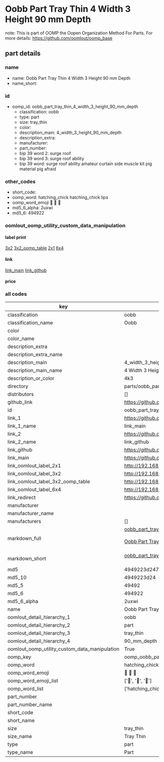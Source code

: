# Oobb Part Tray Thin 4 Width 3 Height 90 mm Depth  

note: This is part of OOMP the Oopen Organization Method For Parts. For more details: https://github.com/oomlout/oomp_base

##  part details
  







### name
* name: Oobb Part Tray Thin 4 Width 3 Height 90 mm Depth
* name_short: 
### id
* oomp_id: oobb_part_tray_thin_4_width_3_height_90_mm_depth
  * classification: oobb
  * type: part
  * size: tray_thin
  * color: 
  * description_main: 4_width_3_height_90_mm_depth
  * description_extra: 
  * manufacturer: 
  * part_number: 
  * bip 39 word 2: surge roof
  * bip 39 word 3: surge roof ability
  * bip 39 word: surge roof ability amateur curtain side muscle kit pig material pig afraid

### other_codes
* short_code: 
* oomp_word: hatching_chick hatching_chick lips
* oomp_word_emoji :hatching_chick: :hatching_chick: :lips:
* md5_6_alpha: 2uxwi
* md5_6: 494922






### oomlout_oomp_utility_custom_data_manipulation
#### label print
[3x2](http://192.168.1.245:1112/?label=oomp%202uxwi)
[3x2_oomp_table](http://192.168.1.108:1112/?label=oomp%202uxwi)
[2x1](http://192.168.1.242:1112/?label=oomp%202uxwi)
[6x4](http://192.168.1.55:1112/?label=oomp%202uxwi)    

#### link

[link_main](https://github.com/oomlout/oomlout_oomp_version_1_messy/tree/main/parts/oobb_part_tray_thin_4_width_3_height_90_mm_depth) [link_github](https://github.com/oomlout/oomlout_oomp_version_1_messy/tree/main/parts/oobb_part_tray_thin_4_width_3_height_90_mm_depth)                             

#### price







### all codes 
| key | value |  
| --- | --- |  
| classification | oobb |  
| classification_name | Oobb |  
| color |  |  
| color_name |  |  
| description_extra |  |  
| description_extra_name |  |  
| description_main | 4_width_3_height_90_mm_depth |  
| description_main_name | 4 Width 3 Height 90 mm Depth |  
| description_or_color | 4k3 |  
| directory | parts/oobb_part_tray_thin_4_width_3_height_90_mm_depth |  
| distributors | [] |  
| github_link | https://github.com/oomlout/oomlout_oomp_part_src/tree/main/parts/oobb_part_tray_thin_4_width_3_height_90_mm_depth |  
| id | oobb_part_tray_thin_4_width_3_height_90_mm_depth |  
| link_1 | https://github.com/oomlout/oomlout_oomp_version_1_messy/tree/main/parts/oobb_part_tray_thin_4_width_3_height_90_mm_depth |  
| link_1_name | link_main |  
| link_2 | https://github.com/oomlout/oomlout_oomp_version_1_messy/tree/main/parts/oobb_part_tray_thin_4_width_3_height_90_mm_depth |  
| link_2_name | link_github |  
| link_github | https://github.com/oomlout/oomlout_oomp_version_1_messy/tree/main/parts/oobb_part_tray_thin_4_width_3_height_90_mm_depth |  
| link_main | https://github.com/oomlout/oomlout_oomp_version_1_messy/tree/main/parts/oobb_part_tray_thin_4_width_3_height_90_mm_depth |  
| link_oomlout_label_2x1 | http://192.168.1.242:1112/?label=oomp%202uxwi |  
| link_oomlout_label_3x2 | http://192.168.1.245:1112/?label=oomp%202uxwi |  
| link_oomlout_label_3x2_oomp_table | http://192.168.1.108:1112/?label=oomp%202uxwi |  
| link_oomlout_label_6x4 | http://192.168.1.55:1112/?label=oomp%202uxwi |  
| link_redirect | https://github.com/oomlout/oomlout_oomp_version_1_messy/tree/main/parts/oobb_part_tray_thin_4_width_3_height_90_mm_depth |  
| manufacturer |  |  
| manufacturer_name |  |  
| manufacturers | [] |  
| markdown_full | [oobb_part_tray_thin_4_width_3_height_90_mm_depth](none)<br>[](none)<br>[Oobb Part Tray Thin 4 Width 3 Height 90 Mm Depth](none)<br><br> |  
| markdown_short | [oobb_part_tray_thin_4_width_3_height_90_mm_depth](none)<br><br> |  
| md5 | 4949223d247af2331f9b107a006eeed2 |  
| md5_10 | 4949223d24 |  
| md5_5 | 49492 |  
| md5_6 | 494922 |  
| md5_6_alpha | 2uxwi |  
| name | Oobb Part Tray Thin 4 Width 3 Height 90 mm Depth |  
| oomlout_detail_hierarchy_1 | oobb |  
| oomlout_detail_hierarchy_2 | part |  
| oomlout_detail_hierarchy_3 | tray_thin |  
| oomlout_detail_hierarchy_4 | 90_mm_depth |  
| oomlout_oomp_utility_custom_data_manipulation | True |  
| oomp_key | oomp_oobb_part_tray_thin_4_width_3_height_90_mm_depth |  
| oomp_word | hatching_chick hatching_chick lips |  
| oomp_word_emoji | :hatching_chick: :hatching_chick: :lips: |  
| oomp_word_emoji_list | [':hatching_chick:', ':hatching_chick:', ':lips:'] |  
| oomp_word_list | ['hatching_chick', 'hatching_chick', 'lips'] |  
| part_number |  |  
| part_number_name |  |  
| short_code |  |  
| short_name |  |  
| size | tray_thin |  
| size_name | Tray Thin |  
| type | part |  
| type_name | Part |  
